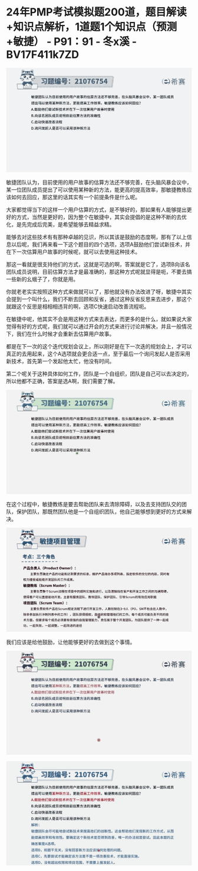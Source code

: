 # 24年PMP考试模拟题200道，题目解读+知识点解析，1道题1个知识点（预测+敏捷） - P91：91 - 冬x溪 - BV17F411k7ZD

![](img/963cd0b9bf0ce67547d39902e52a6ade_0.png)

敏捷团队认为，目前使用的用户故事的估算方法还不够完善，在头脑风暴会议中，某一位团队成员提出了可以使用某种新的方法，能更高的提高效率，那敏捷教练应该如何去回应，那这里的话其实有一个前提条件是什么呢。

大家都觉得当下的这样一个用户估算的方式，是不够好的，那如果有人能够提出更好的方式，当然是更好的，因为整个在敏捷中，其实会提倡的是这种不断的去优化，是先完成后完美，是希望能够去精益求精。

能够去对这些技术有有那种卓越的见识，所以其该是鼓励的态度啊，那有了以上信息以后呢，我们再来看一下这个题目的四个选项，选项A鼓励他们尝试新技术，并在下一次估算用户故事的时候呢，就可以去使用这种技术。

那这一看就是很支持他们的方式，这就是可选的啊，答案就是它了，选项B向该名团队成员说明，目前估算方法才是最准确的，那这种方式呢就显得是呃，不要去搞一些新的幺蛾子了，你就是用。

你就老老实实按照这种方式来做就可以了，那他就没有办法改进了呀，敏捷中其实会提到一个叫什么，我们不断去回顾和反省，通过这种反省反思来去进步，那这个就跟这个反思是相相相违背的啊，选项C快速启动改善流程呃。

在敏捷中呢，他其实不会是用这种方式来去表达，而更多的是什么，就如果说大家觉得有好的方式呢，我们就可以通过开会的方式来进行讨论并解决，并且一般情况下，我们在什么时候才会重新去估算用户故事。

都是在下一次的这个迭代规划会议上，所以刚好是在下一次迭的规划会上，才可以真正的去用起来，这个A选项就会更合适一点，至于最后一个询问发起人是否采用新技术，首先第一个发起他太忙，他没有时间。

第二个呢关于这种具体如何工作，团队是一个自组织，团队是自己可以去决定的，所以他都不正确，答案是选A啊，我们需要了解。



![](img/963cd0b9bf0ce67547d39902e52a6ade_2.png)

在这个过程中，敏捷教练是要去帮助团队来去清除障碍，以及去支持团队交的团队，保护团队，那既然团队他是一个自组织团队，他自己能够想到更好的方式来解决。



![](img/963cd0b9bf0ce67547d39902e52a6ade_4.png)

我们应该是给他鼓励，让他能够更好的去做到这个事情。

![](img/963cd0b9bf0ce67547d39902e52a6ade_6.png)

![](img/963cd0b9bf0ce67547d39902e52a6ade_7.png)